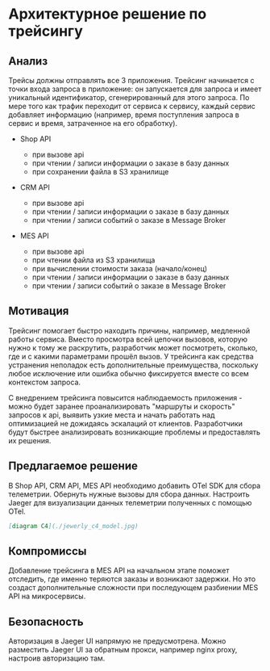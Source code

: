 # Архитектурное решение по трейсингу

## Анализ

Трейсы должны отправлять все 3 приложения. 
Трейсинг начинается с точки входа запроса в приложение: 
он запускается для запроса и имеет уникальный идентификатор, 
сгенерированный для этого запроса. По мере того как трафик переходит 
от сервиса к сервису, каждый сервис добавляет информацию 
(например, время поступления запроса в сервис и время, 
затраченное на его обработку).

- Shop API
  - при вызове api
  - при чтении / записи информации о заказе в базу данных
  - при сохранении файла в S3 хранилище


- CRM API
  - при вызове api
  - при чтении / записи информации о заказе в базу данных
  - при чтении / записи событий о заказе в Message Broker


- MES API
  - при вызове api
  - при чтении файла из S3 хранилища
  - при вычислении стоимости заказа (начало/конец)
  - при чтении / записи информации о заказе в базу данных
  - при чтении / записи событий о заказе в Message Broker


## Мотивация

Трейсинг помогает быстро находить причины, например, медленной работы сервиса. 
Вместо просмотра всей цепочки вызовов, которую нужно к тому же раскрутить, 
разработчик может посмотреть, сколько, где и с какими параметрами прошёл вызов. 
У трейсинга как средства устранения неполадок есть дополнительные преимущества, 
поскольку любое исключение или ошибка обычно фиксируется вместе со всем контекстом запроса.

С внедрением трейсинга повысится наблюдаемость приложения - 
можно будет заранее проанализировать "маршруты и скорость" запросов к api, выявить узкие места
и начать работать над оптимизацией не дожидаясь эскалаций от клиентов.
Разработчики будут быстрее анализировать возникающие проблемы и предоставлять их решения.



## Предлагаемое решение

В Shop API, CRM API, MES API необходимо добавить OTel SDK для сбора телеметрии. 
Обернуть нужные вызовы для сбора данных.
Настроить Jaeger для визуализации данных телеметрии полученных с помощью OTel. 


```markdown
[diagram С4](./jewerly_c4_model.jpg)
```

## Компромиссы 

Добавление трейсинга в MES API на начальном этапе поможет отследить, где именно теряются заказы и возникают задержки.
Но это создаст дополнительные сложности при последующем разбиении MES API на микросервисы.



## Безопасность

Авторизация в Jaeger UI напрямую не предусмотрена.
Можно разместить Jaeger UI за обратным прокси, например nginx proxy, настроив авторизацию там.